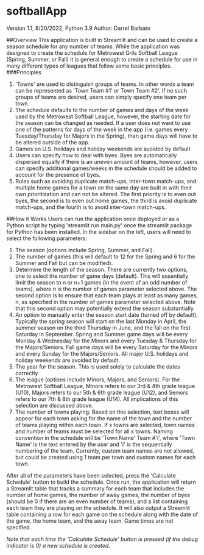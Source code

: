 # softballApp
Version 1.1, 8/20/2022, Python 3.9
Author: Darrel Barbato

##Overview
This application is built in Streamlit and can be used to create a season schedule for any number of teams. While
the application was designed to create the schedule for Metrowest Grils Softball League (Spring, Summer, or Fall)
it is general enough to create a schedule for use in many different types of leagues that follow some basic principles.
###Principles
1. 'Towns' are used to distinguish groups of teams. In other words a team can be represented as 'Town Team #1' or Town Team #2'. 
If no such groups of teams are desired, users can simply specify one team per town.
2. The schedule defaults to the number of games and days of the week used by the Metrowest Softball League, however, the starting 
date for the season can be changed as needed. If a user does not want to use one of the patterns for days of the week in the 
app (i.e. games every Tuesday/Thursday for Majors in the Spring), then game days will have to be altered outside of the app.
3. Games on U.S. holidays and holiday weekends are avoided by default
4. Users can specify how to deal with byes. Byes are automatically dispersed equally if there is an uneven amount of teams, 
however, users can specify additional games/weeks in the schedule should be added to account for the presence of byes.
5. Rules such as avoiding duplicate match-ups, inter-town match-ups, and multiple home games for a town on the same day 
are built in with their own prioritization and can not be altered. The first priority is to even out byes, the second is to even
out home games, the third is avoid duplicate match-ups, and the fourth is to avoid inter-town match-ups.

##How it Works
Users can run the application once deployed or as a Python script by typing 'streamlit run main.py' once the streamlit package for
Python has been installed. In the sidebar on the left, users will need to select the following parameters:
1. The season (options include Spring, Summer, and Fall).
2. The number of games (this will default to 12 for the Spring and 6 for the Summer and Fall but can be modified).
3. Determine the length of the season. There are currently two options, one to select the number of game days (default). This will 
essentially limit the season to n or n+1 games (in the event of an odd number of teams), where n is the number of games parameter
selected above. The second option is to ensure that each team plays at least as many games, n, as specified in the number of games
parameter selected above. Note that this second option may potentially extend the season substantially.
4. An option to manually enter the season start date (turned off by default). Typically the spring season will start on the
last Monday in April, the summer season on the third Thursday in June, and the fall on the first Saturday in September. Spring and Summer
game days will be every Monday & Wednesday for the Minors and every Tuesday & Thursday for the Majors/Seniors. Fall game days will be
every Saturday for the Minors and every Sunday for the Majors/Seniors. All major U.S. holidays and holiday weekends are avoided by default.
5. The year for the season. This is used solely to calculate the dates correctly.
6. The league (options include Minors, Majors, and Seniors). For the Metrowest Softball League, Minors refers to our 3rd & 4th grade league
(U10), Majors refers to our 5th & 6th grade league (U12), and Seniors refers to our 7th & 8th grade league (U14). All implications of
this selection are discussed above.
7. The number of towns playing. Based on this selection, text boxes will appear for each town asking for the name of the town and the number 
of teams playing within each town. If x towns are selected, town names and number of teams must be selected for all x towns. Naming convention
in the schedule will be 'Town Name' Team #'i', where 'Town Name' is the text entered by the user and 'i' is the sequentially numbering of the team.
Currently, custom team names are not allowed, but could be created using 1 team per town and custom names for each town.

After all of the parameters have been selected, press the 'Calculate Schedule' button to build the schedule.
Once run, the application will return a Streamlit table that tracks a summary for each team that includes the number of home
games, the number of away games, the number of byes (should be 0 if there are an even number of teams), and a list containing 
each team they are playing on the schedule. It will also output a Streamlit table containing a row for each game on the schedule
along with the date of the game, the home team, and the away team. Game times are not specified.

_Note that each time the 'Calculate Schedule' button is pressed (if the debug indicator is 0) a new schedule is created._